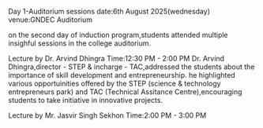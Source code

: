 Day 1-Auditorium sessions
date:6th August 2025(wednesday)
venue:GNDEC Auditorium

on the second day of induction program,students attended multiple insighful sessions in the college auditorium.

Lecture by Dr. Arvind Dhingra
Time:12:30 PM - 2:00 PM 
Dr. Arvind Dhingra,director - STEP & incharge - TAC,addressed the students about the importance of skill development and entrepreneurship.
he highlighted various opportuinities offered by the STEP (science & technology entrepreneurs park) and TAC (Technical Assitance Centre),encouraging students to take initiative in innovative projects.

Lecture by Mr. Jasvir Singh Sekhon
Time:2:00 PM - 3:00 PM
